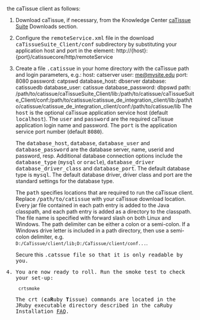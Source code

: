 the caTissue client as follows:

1. Download caTissue, if necessary, from the Knowledge Center [caTissue Suite](https://cabig-kc.nci.nih.gov/Biospecimen/KC/index.php/CaTissue_Suite) Downloads section.

2. Configure the  <tt>remoteService.xml</tt> file in  the download <tt>caTissueSuite_Client/conf</tt> subdirectory by substituting your application host and port in the element:
        <property name="serviceUrl">
            <value>http://{host}:{port}/catissuecore/http/remoteService</value>
        </property>

3. Create a file <tt>.catissue</tt> in your home directory with the caTissue path and login parameters, e.g.:
        host: catserver
        user: me@mysite.edu
        port: 8080
        password: catpswd
        database_host: dbserver
        database: catissuedb
        database_user: catissue
        database_password: dbpswd
        path: /path/to/catissue/caTissueSuite_Client/lib:/path/to/catissue/caTissueSuite_Client/conf:/path/to/catissue/catissue_de_integration_client/lib:/path/to/catissue/catissue_de_integration_client/conf:/path/to/catissue/lib
    The <tt>host</tt> is the optional caTissue application service host (default <tt>localhost</tt>). The <tt>user</tt> and <tt>password</tt> are the required caTissue application login name and password. The <tt>port</tt> is the application service port number (default <tt>8080</tt>).

    The <tt>database_host</tt>, <tt>database</tt>, <tt>database_user</tt> and <tt>database_password</tt> are the database server, name, userid and password, resp. Additional database connection options include the <tt>database_type</tt> (<tt>mysql</tt> or <tt>oracle</tt>), <tt>database_driver</tt> <tt>database_driver_class</tt> and <tt>database_port</tt>. The default database type is <tt>mysql</tt>. The default database driver, driver class and port are the standard settings for the database type.
    
    The <tt>path</tt> specifies locations that are required to run the caTissue client. Replace <tt>/path/to/catissue</tt> with your caTissue download location. Every jar file contained in each path entry is added to the Java classpath, and each path entry is added as a directory to the classpath. The file name is specified with forward slash on both Linux and Windows. The path delimiter can be either a colon or a semi-colon. If a Windows drive letter is included in a path directory, then use a semi-colon delimiter, e.g. `D:/CaTissue/client/lib;D:/CaTissue/client/conf...`.
    
    Secure this <tt>.catssue<tt> file so that it is only readable by you.

4. You are now ready to roll. Run the smoke test to check your set-up:

        crtsmoke
    
    The crt (**c**a**R**uby **T**issue) commands are located in the JRuby executable directory
    described in the caRuby Installation [FAQ](/kb/getting-started/how-do-i-install-caruby).